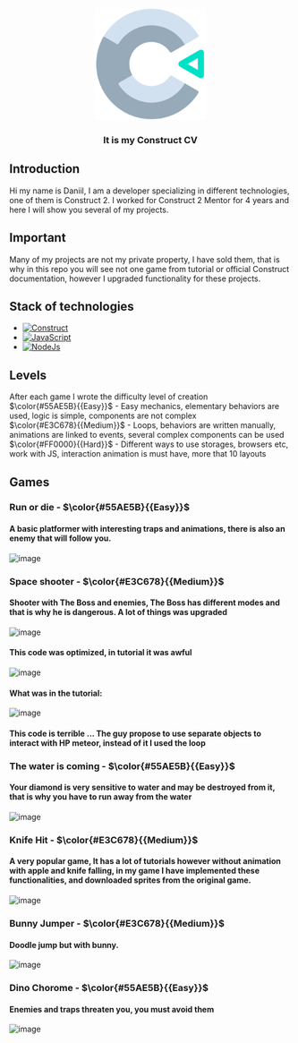 <br />
<div align="center">
  <a href="https://theraven.tech/">
    <img src="Images/logo.png" alt="Logo" width="200" height="200">
  </a>

  <h3 align="center" >It is my Construct CV</h3>


    
  </p>
</div>


## Introduction 
Hi my name is Daniil, I am a developer specializing in different technologies, one of them is  Construct 2. I worked for Construct 2 Mentor for 4 years and here I will show you several of my projects.

## Important
Many of my projects are not my private property, I have sold them, that is why in this repo you will see not one game from tutorial or official Construct documentation, however I upgraded functionality for these projects. 

## Stack of technologies
* [![Construct][Construct]][Construct-url]
* [![JavaScript][JavaScript]][JavaScript-url]
* [![NodeJs][NodeJs]][NodeJs-url]

## Levels
After each game I wrote the difficulty level of creation</br> 
$\color{#55AE5B}{{Easy}}$ - Easy mechanics, elementary behaviors are used, logic is simple, components are not complex</br>
$\color{#E3C678}{{Medium}}$ - Loops, behaviors are written manually, animations are linked to events, several complex components can be used</br>
$\color{#FF0000}{{Hard}}$ - Different ways to use storages, browsers etc, work with JS, interaction animation is must have, more that 10 layouts

## Games
### Run or die - $\color{#55AE5B}{{Easy}}$ 
#### A basic platformer with interesting traps and animations, there is also an enemy that will follow you.</br>
![image](https://github.com/DaniilZotin/Construct-2-Summary/assets/85665335/5f9af454-583b-4966-839e-582e18f78f26)


### Space shooter - $\color{#E3C678}{{Medium}}$
#### Shooter with The Boss and enemies, The Boss has different modes and that is why he is dangerous. A lot of things was upgraded
![image](https://github.com/DaniilZotin/Construct-2-Summary/assets/85665335/84e225b3-0e55-48a7-8306-242966b5f32d)</br>
#### This code was optimized, in tutorial it was awful</br> 
![image](https://github.com/DaniilZotin/Construct-2-Summary/assets/85665335/8d0304c8-3b50-4270-8c8a-7f4487284670)</br>
#### What was in the tutorial:</br>
![image](https://github.com/DaniilZotin/Construct-2-Summary/assets/85665335/e9291605-17c5-4200-a1ee-f92647637e64)</br>
#### This code is terrible ... The guy propose to use separate objects to interact with HP meteor, instead of it I used the loop

### The water is coming - $\color{#55AE5B}{{Easy}}$ 
#### Your diamond is very sensitive to water and may be destroyed from it, that is why you have to run away from the water
![image](https://github.com/DaniilZotin/Construct-2-Summary/assets/85665335/7e4ff752-856b-4c14-9bbd-dbb7ac6aade2)


### Knife Hit - $\color{#E3C678}{{Medium}}$
#### A very popular game, It has a lot of tutorials however without animation with apple and knife falling, in my game I have implemented these functionalities, and downloaded sprites from the original game.
![image](https://github.com/DaniilZotin/Construct-2-Summary/assets/85665335/27bb5b48-a771-4f3c-b7af-363c297e6ba1)

### Bunny Jumper - $\color{#E3C678}{{Medium}}$
#### Doodle jump but with bunny. 
![image](https://github.com/DaniilZotin/Construct-2-Summary/assets/85665335/dcef6669-90d2-4c3c-a762-741bc5c342cd)


### Dino Chorome - $\color{#55AE5B}{{Easy}}$ 
#### Enemies and traps threaten you, you must avoid them
![image](https://github.com/DaniilZotin/Construct-2-Summary/assets/85665335/0ea4bad4-faa3-4281-84f2-10ef00e7961f)




[Construct]: https://img.shields.io/badge/construct2-2A7BA0?style=for-the-badge&logo=construct3&logoColor=white
[Construct-url]: https://spring.io/projects/spring-framework

[JavaScript]: https://img.shields.io/badge/javascript-F7DF1E?style=for-the-badge&logo=javascript&logoColor=white
[JavaScript-url]: https://spring.io/projects/spring-framework

[NodeJs]: https://img.shields.io/badge/nodejs-339933?style=for-the-badge&logo=nodedotjs&logoColor=white
[NodeJs-url]: https://spring.io/projects/spring-framework
